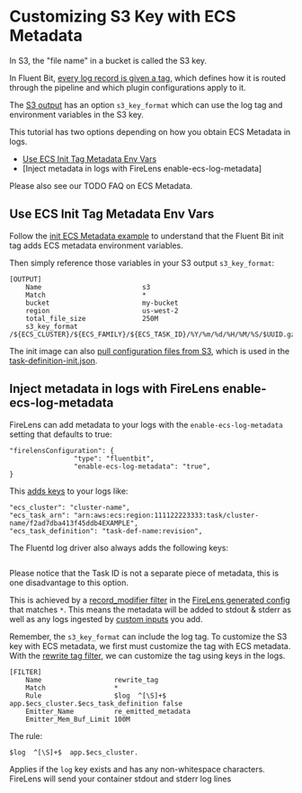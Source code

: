 # Customizing S3 Key with ECS Metadata

In S3, the "file name" in a bucket is called the S3 key.

In Fluent Bit, [every log record is given a tag](https://docs.fluentbit.io/manual/concepts/key-concepts), which defines how it is routed through the pipeline and which plugin configurations apply to it.

The [S3 output](https://docs.fluentbit.io/manual/pipeline/outputs/s3/) has an option `s3_key_format` which can use the log tag and environment variables in the S3 key.

This tutorial has two options depending on how you obtain ECS Metadata in logs. 
* [Use ECS Init Tag Metadata Env Vars](#use-ecs-init-tag-metadata-env-vars)
* [Inject metadata in logs with FireLens enable-ecs-log-metadata]

Please also see our TODO FAQ on ECS Metadata.

## Use ECS Init Tag Metadata Env Vars

Follow the [init ECS Metadata example](../init-metadata/) to understand that the Fluent Bit init tag adds ECS metadata environment variables.

Then simply reference those variables in your S3 output `s3_key_format`:

```
[OUTPUT]
    Name                         s3
    Match                        *
    bucket                       my-bucket
    region                       us-west-2
    total_file_size              250M
    s3_key_format                /${ECS_CLUSTER}/${ECS_FAMILY}/${ECS_TASK_ID}/%Y/%m/%d/%H/%M/%S/$UUID.gz
```

The init image can also [pull configuration files from S3](https://github.com/aws-samples/amazon-ecs-firelens-examples/tree/mainline/examples/fluent-bit/multi-config-support), which is used in the [task-definition-init.json](task-definition-init.json).

## Inject metadata in logs with FireLens enable-ecs-log-metadata

FireLens can add metadata to your logs with the `enable-ecs-log-metadata` setting that defaults to true:

```
"firelensConfiguration": {
				"type": "fluentbit",
				"enable-ecs-log-metadata": "true",
}
```

This [adds keys](https://github.com/aws/aws-for-fluent-bit/blob/mainline/troubleshooting/debugging.md#what-will-the-logs-collected-by-fluent-bit-look-like) to your logs like:
```
"ecs_cluster": "cluster-name",
"ecs_task_arn": "arn:aws:ecs:region:111122223333:task/cluster-name/f2ad7dba413f45ddb4EXAMPLE",
"ecs_task_definition": "task-def-name:revision",
```

The Fluentd log driver also always adds the following keys:
```
```

Please notice that the Task ID is not a separate piece of metadata, this is one disadvantage to this option.

This is achieved by a [record_modifier filter](https://github.com/aws-samples/amazon-ecs-firelens-under-the-hood/blob/mainline/generated-configs/fluent-bit/generated_by_firelens.conf#L21) in the [FireLens generated config](https://aws.amazon.com/blogs/containers/under-the-hood-firelens-for-amazon-ecs-tasks/) that matches `*`. This means the metadata will be added to stdout & stderr as well as any logs ingested by [custom inputs](https://github.com/aws-samples/amazon-ecs-firelens-examples/tree/mainline/examples/fluent-bit/ecs-log-collection) you add. 

Remember, the `s3_key_format` can include the log tag. To customize the S3 key with ECS metadata, we first must customize the tag with ECS metadata. With the [rewrite tag filter](https://docs.fluentbit.io/manual/pipeline/filters/rewrite-tag), we can customize the tag using keys in the logs. 

```
[FILTER]
    Name                  rewrite_tag
    Match                 *
    Rule                  $log  ^[\S]+$  app.$ecs_cluster.$ecs_task_definition false
    Emitter_Name          re_emitted_metadata
    Emitter_Mem_Buf_Limit 100M
```

The rule:
```
$log  ^[\S]+$  app.$ecs_cluster.
```

Applies if the `log` key exists and has any non-whitespace characters. FireLens will send your container stdout and stderr log lines


